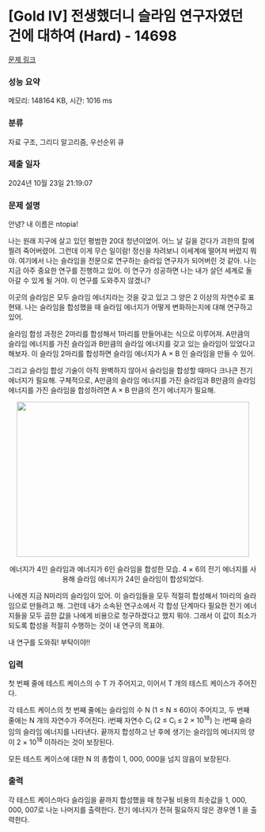 # [Gold IV] 전생했더니 슬라임 연구자였던 건에 대하여 (Hard) - 14698 

[문제 링크](https://www.acmicpc.net/problem/14698) 

### 성능 요약

메모리: 148164 KB, 시간: 1016 ms

### 분류

자료 구조, 그리디 알고리즘, 우선순위 큐

### 제출 일자

2024년 10월 23일 21:19:07

### 문제 설명

<p>안녕? 내 이름은 ntopia!</p>

<p>나는 원래 지구에 살고 있던 평범한 20대 청년이었어. 어느 날 길을 걷다가 괴한의 칼에 찔려 죽어버렸어. 그런데 이게 무슨 일이람! 정신을 차려보니 이세계에 떨어져 버렸지 뭐야. 여기에서 나는 슬라임을 전문으로 연구하는 슬라임 연구자가 되어버린 것 같아. 나는 지금 아주 중요한 연구를 진행하고 있어. 이 연구가 성공하면 나는 내가 살던 세계로 돌아갈 수 있게 될 거야. 이 연구를 도와주지 않겠니?</p>

<p>이곳의 슬라임은 모두 슬라임 에너지라는 것을 갖고 있고 그 양은 2 이상의 자연수로 표현돼. 나는 슬라임을 합성했을 때 슬라임 에너지가 어떻게 변화하는지에 대해 연구하고 있어.</p>

<p>슬라임 합성 과정은 2마리를 합성해서 1마리를 만들어내는 식으로 이루어져. A만큼의 슬라임 에너지를 가진 슬라임과 B만큼의 슬라임 에너지를 갖고 있는 슬라임이 있었다고 해보자. 이 슬라임 2마리를 합성하면 슬라임 에너지가 A × B 인 슬라임을 만들 수 있어.</p>

<p>그리고 슬라임 합성 기술이 아직 완벽하지 않아서 슬라임을 합성할 때마다 크나큰 전기 에너지가 필요해. 구체적으로, A만큼의 슬라임 에너지를 가진 슬라임과 B만큼의 슬라임 에너지를 가진 슬라임을 합성하려면 A × B 만큼의 전기 에너지가 필요해.</p>

<p style="text-align: center;"><img alt="" src="https://onlinejudgeimages.s3-ap-northeast-1.amazonaws.com/problem/14698/1.png" style="height:314px; width:470px"></p>

<p style="text-align: center;">에너지가 4인 슬라임과 에너지가 6인 슬라임을 합성한 모습. 4 × 6의 전기 에너지를 사용해 슬라임 에너지가 24인 슬라임이 합성되었다.</p>

<p>나에겐 지금 N마리의 슬라임이 있어. 이 슬라임들을 모두 적절히 합성해서 1마리의 슬라임으로 만들려고 해. 그런데 내가 소속된 연구소에서 각 합성 단계마다 필요한 전기 에너지들을 모두 곱한 값을 나에게 비용으로 청구하겠다고 했지 뭐야. 그래서 이 값이 최소가 되도록 합성을 적절히 수행하는 것이 내 연구의 목표야.</p>

<p>내 연구를 도와줘! 부탁이야!!</p>

### 입력 

 <p>첫 번째 줄에 테스트 케이스의 수 T 가 주어지고, 이어서 T 개의 테스트 케이스가 주어진다.</p>

<p>각 테스트 케이스의 첫 번째 줄에는 슬라임의 수 N (1 ≤ N ≤ 60)이 주어지고, 두 번째 줄에는 N 개의 자연수가 주어진다. i번째 자연수 C<sub>i</sub> (2 ≤ C<sub>i</sub> ≤ 2 × 10<sup>18</sup>) 는 i번째 슬라임의 슬라임 에너지를 나타낸다. 끝까지 합성하고 난 후에 생기는 슬라임의 에너지의 양이 2 × 10<sup>18</sup> 이하라는 것이 보장된다.</p>

<p>모든 테스트 케이스에 대한 N 의 총합이 1, 000, 000을 넘지 않음이 보장된다.</p>

### 출력 

 <p>각 테스트 케이스마다 슬라임을 끝까지 합성했을 때 청구될 비용의 최솟값을 1, 000, 000, 007로 나눈 나머지를 출력한다. 전기 에너지가 전혀 필요하지 않은 경우엔 1 을 출력한다.</p>

